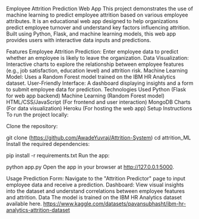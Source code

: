 Employee Attrition Prediction Web App
This project demonstrates the use of machine learning to predict employee attrition based on various employee attributes. It is an educational web app designed to help organizations predict employee turnover and understand key factors influencing attrition. Built using Python, Flask, and machine learning models, this web app provides users with interactive data inputs and predictions.

Features
Employee Attrition Prediction: Enter employee data to predict whether an employee is likely to leave the organization.
Data Visualization: Interactive charts to explore the relationship between employee features (e.g., job satisfaction, education level) and attrition risk.
Machine Learning Model: Uses a Random Forest model trained on the IBM HR Analytics dataset.
User-Friendly Interface: A dashboard displaying insights and a form to submit employee data for prediction.
Technologies Used
Python (Flask for web app backend)
Machine Learning (Random Forest model)
HTML/CSS/JavaScript (For frontend and user interaction)
MongoDB Charts (For data visualization)
Heroku (For hosting the web app)
Setup Instructions
To run the project locally:

Clone the repository:

git clone (https://github.com/AwadeYuvraj/Attrition-System)
cd attrition_ML
Install the required dependencies:

pip install -r requirements.txt
Run the app:

python app.py
Open the app in your browser at http://127.0.0.1:5000.

Usage
Prediction Form: Navigate to the "Attrition Predictor" page to input employee data and receive a prediction.
Dashboard: View visual insights into the dataset and understand correlations between employee features and attrition.
Data
The model is trained on the IBM HR Analytics dataset available here.
https://www.kaggle.com/datasets/pavansubhasht/ibm-hr-analytics-attrition-dataset
